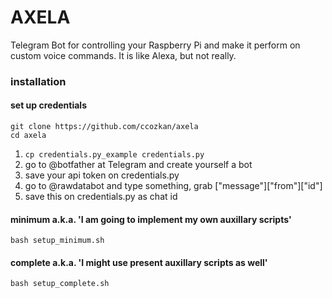 
# AXELA

Telegram Bot for controlling your Raspberry Pi and make it perform on custom voice commands. It is like Alexa, but not really.


### installation

#### set up credentials

```
git clone https://github.com/ccozkan/axela
cd axela
```

1) `cp credentials.py_example credentials.py`
2) go to @botfather at Telegram and create yourself a bot
3) save your api token on credentials.py
4) go to @rawdatabot and type something, grab ["message"]["from"]["id"]
5) save this on credentials.py as chat id

#### minimum a.k.a. 'I am going to implement my own auxillary scripts'

```
bash setup_minimum.sh
```

#### complete a.k.a. 'I might use present auxillary scripts as well'

```
bash setup_complete.sh
```

